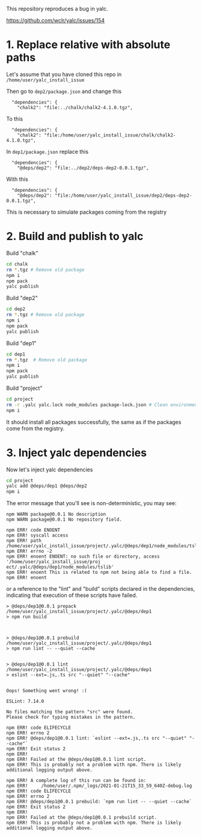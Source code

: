 This repository reproduces a bug in yalc.

https://github.com/wclr/yalc/issues/154

# 1. Replace relative with absolute paths

Let's assume that you have cloned this repo in `/home/user/yalc_install_issue`

Then go to `dep2/package.json` and change this

```
  "dependencies": {
    "chalk2": "file:../chalk/chalk2-4.1.0.tgz",
```

To this

```
  "dependencies": {
    "chalk2": "file:/home/user/yalc_install_issue/chalk/chalk2-4.1.0.tgz",
```

In `dep1/package.json` replace this

```
  "dependencies": {
    "@deps/dep2": "file:../dep2/deps-dep2-0.0.1.tgz",
```

With this


```
  "dependencies": {
    "@deps/dep2": "file:/home/user/yalc_install_issue/dep2/deps-dep2-0.0.1.tgz",
```

This is necessary to simulate packages coming from the registry

# 2. Build and publish to yalc

Build "chalk"

```bash
cd chalk
rm *.tgz # Remove old package
npm i
npm pack
yalc publish
```

Build "dep2"

```bash
cd dep2
rm *.tgz # Remove old package
npm i
npm pack
yalc publish
```

Build "dep1"

```bash
cd dep1
rm *.tgz  # Remove old package
npm i
npm pack
yalc publish
```

Build "project"

```bash
cd project
rm -r .yalc yalc.lock node_modules package-lock.json # Clean environment
npm i
```

It should install all packages successfully, the same as if the packages come from the registry.

# 3. Inject yalc dependencies

Now let's inject yalc dependencies

```bash
cd project
yalc add @deps/dep1 @deps/dep2
npm i
```

The error message that you'll see is non-deterministic, you may see:

```
npm WARN package@0.0.1 No description
npm WARN package@0.0.1 No repository field.

npm ERR! code ENOENT
npm ERR! syscall access
npm ERR! path /home/user/yalc_install_issue/project/.yalc/@deps/dep1/node_modules/tslib
npm ERR! errno -2
npm ERR! enoent ENOENT: no such file or directory, access '/home/user/yalc_install_issue/proj
ect/.yalc/@deps/dep1/node_modules/tslib'
npm ERR! enoent This is related to npm not being able to find a file.
npm ERR! enoent
```

or a reference to the "lint" and "build" scripts declared in the dependencies, indicating that execution of these scripts have failed.

```
> @deps/dep1@0.0.1 prepack /home/user/yalc_install_issue/project/.yalc/@deps/dep1
> npm run build



> @deps/dep1@0.0.1 prebuild /home/user/yalc_install_issue/project/.yalc/@deps/dep1
> npm run lint -- --quiet --cache


> @deps/dep1@0.0.1 lint /home/user/yalc_install_issue/project/.yalc/@deps/dep1
> eslint --ext=.js,.ts src "--quiet" "--cache"


Oops! Something went wrong! :(

ESLint: 7.14.0

No files matching the pattern "src" were found.
Please check for typing mistakes in the pattern.

npm ERR! code ELIFECYCLE
npm ERR! errno 2
npm ERR! @deps/dep1@0.0.1 lint: `eslint --ext=.js,.ts src "--quiet" "--cache"`
npm ERR! Exit status 2
npm ERR!
npm ERR! Failed at the @deps/dep1@0.0.1 lint script.
npm ERR! This is probably not a problem with npm. There is likely additional logging output above.

npm ERR! A complete log of this run can be found in:
npm ERR!     /home/user/.npm/_logs/2021-01-21T15_33_59_640Z-debug.log
npm ERR! code ELIFECYCLE
npm ERR! errno 2
npm ERR! @deps/dep1@0.0.1 prebuild: `npm run lint -- --quiet --cache`
npm ERR! Exit status 2
npm ERR!
npm ERR! Failed at the @deps/dep1@0.0.1 prebuild script.
npm ERR! This is probably not a problem with npm. There is likely additional logging output above.
```
